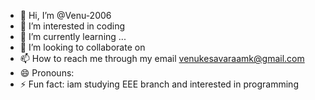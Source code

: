 - 👋 Hi, I’m @Venu-2006
- 👀 I’m interested in coding 
- 🌱 I’m currently learning ...
- 💞️ I’m looking to collaborate on 
- 📫 How to reach me through my email venukesavaraamk@gmail.com
- 😄 Pronouns: 
- ⚡ Fun fact: iam studying EEE branch and interested in programming 

<!---
Venu-2006/Venu-2006 is a ✨ special ✨ repository because its `README.md` (this file) appears on your GitHub profile.
You can click the Preview link to take a look at your changes.
--->

